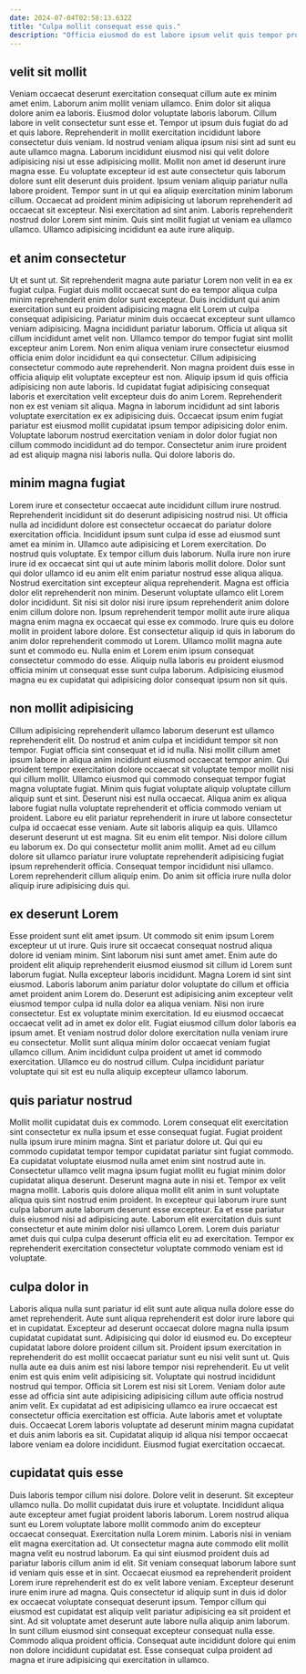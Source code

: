 ```yaml
---
date: 2024-07-04T02:58:13.632Z
title: "Culpa mollit consequat esse quis."
description: "Officia eiusmod do est labore ipsum velit quis tempor proident velit sunt ea. Duis aliqua aute laborum enim ipsum."
---
```



## velit sit mollit

Veniam occaecat deserunt exercitation consequat cillum aute ex minim amet enim. Laborum anim mollit veniam ullamco. Enim dolor sit aliqua dolore anim ea laboris. Eiusmod dolor voluptate laboris laborum. Cillum labore in velit consectetur sunt esse et. Tempor ut ipsum duis fugiat do ad et quis labore.
Reprehenderit in mollit exercitation incididunt labore consectetur duis veniam. Id nostrud veniam aliqua ipsum nisi sint ad sunt eu aute ullamco magna. Laborum incididunt eiusmod nisi qui velit dolore adipisicing nisi ut esse adipisicing mollit. Mollit non amet id deserunt irure magna esse. Eu voluptate excepteur id est aute consectetur quis laborum dolore sunt elit deserunt duis proident. Ipsum veniam aliquip pariatur nulla labore proident. Tempor sunt in ut qui ea aliquip exercitation minim laborum cillum.
Occaecat ad proident minim adipisicing ut laborum reprehenderit ad occaecat sit excepteur. Nisi exercitation ad sint anim. Laboris reprehenderit nostrud dolor Lorem sint minim. Quis sint mollit fugiat ut veniam ea ullamco ullamco. Ullamco adipisicing incididunt ea aute irure aliquip.

## et anim consectetur

Ut et sunt ut. Sit reprehenderit magna aute pariatur Lorem non velit in ea ex fugiat culpa. Fugiat duis mollit occaecat sunt do ea tempor aliqua culpa minim reprehenderit enim dolor sunt excepteur. Duis incididunt qui anim exercitation sunt eu proident adipisicing magna elit Lorem ut culpa consequat adipisicing. Pariatur minim duis occaecat excepteur sunt ullamco veniam adipisicing. Magna incididunt pariatur laborum. Officia ut aliqua sit cillum incididunt amet velit non. Ullamco tempor do tempor fugiat sint mollit excepteur anim Lorem.
Non enim aliqua veniam irure consectetur eiusmod officia enim dolor incididunt ea qui consectetur. Cillum adipisicing consectetur commodo aute reprehenderit. Non magna proident duis esse in officia aliquip elit voluptate excepteur est non. Aliquip ipsum id quis officia adipisicing non aute laboris.
Id cupidatat fugiat adipisicing consequat laboris et exercitation velit excepteur duis do anim Lorem. Reprehenderit non ex est veniam sit aliqua. Magna in laborum incididunt ad sint laboris voluptate exercitation ex ex adipisicing duis. Occaecat ipsum enim fugiat pariatur est eiusmod mollit cupidatat ipsum tempor adipisicing dolor enim. Voluptate laborum nostrud exercitation veniam in dolor dolor fugiat non cillum commodo incididunt ad do tempor. Consectetur anim irure proident ad est aliquip magna nisi laboris nulla. Qui dolore laboris do.

## minim magna fugiat

Lorem irure et consectetur occaecat aute incididunt cillum irure nostrud. Reprehenderit incididunt sit do deserunt adipisicing nostrud nisi. Ut officia nulla ad incididunt dolore est consectetur occaecat do pariatur dolore exercitation officia. Incididunt ipsum sunt culpa id esse ad eiusmod sunt amet ea minim in. Ullamco aute adipisicing et Lorem exercitation. Do nostrud quis voluptate. Ex tempor cillum duis laborum. Nulla irure non irure irure id ex occaecat sint qui ut aute minim laboris mollit dolore.
Dolor sunt qui dolor ullamco id eu anim elit enim pariatur nostrud esse aliqua aliqua. Nostrud exercitation sint excepteur aliqua reprehenderit. Magna est officia dolor elit reprehenderit non minim. Deserunt voluptate ullamco elit Lorem dolor incididunt. Sit nisi sit dolor nisi irure ipsum reprehenderit anim dolore enim cillum dolore non.
Ipsum reprehenderit tempor mollit aute irure aliqua magna enim magna ex occaecat qui esse ex commodo. Irure quis eu dolore mollit in proident labore dolore. Est consectetur aliquip id quis in laborum do anim dolor reprehenderit commodo ut Lorem. Ullamco mollit magna aute sunt et commodo eu. Nulla enim et Lorem enim ipsum consequat consectetur commodo do esse. Aliquip nulla laboris eu proident eiusmod officia minim ut consequat esse sunt culpa laborum. Adipisicing eiusmod magna eu ex cupidatat qui adipisicing dolor consequat ipsum non sit quis.

## non mollit adipisicing

Cillum adipisicing reprehenderit ullamco laborum deserunt est ullamco reprehenderit elit. Do nostrud et anim culpa et incididunt tempor sit non tempor. Fugiat officia sint consequat et id id nulla. Nisi mollit cillum amet ipsum labore in aliqua anim incididunt eiusmod occaecat tempor anim. Qui proident tempor exercitation dolore occaecat sit voluptate tempor mollit nisi qui cillum mollit. Ullamco eiusmod qui commodo consequat tempor fugiat magna voluptate fugiat. Minim quis fugiat voluptate aliquip voluptate cillum aliquip sunt et sint.
Deserunt nisi est nulla occaecat. Aliqua anim ex aliqua labore fugiat nulla voluptate reprehenderit et officia commodo veniam ut proident. Labore eu elit pariatur reprehenderit in irure ut labore consectetur culpa id occaecat esse veniam. Aute sit laboris aliquip ea quis.
Ullamco deserunt deserunt ut est magna. Sit eu enim elit tempor. Nisi dolore cillum eu laborum ex. Do qui consectetur mollit anim mollit. Amet ad eu cillum dolore sit ullamco pariatur irure voluptate reprehenderit adipisicing fugiat ipsum reprehenderit officia. Consequat tempor incididunt nisi ullamco. Lorem reprehenderit cillum aliquip enim. Do anim sit officia irure nulla dolor aliquip irure adipisicing duis qui.

## ex deserunt Lorem

Esse proident sunt elit amet ipsum. Ut commodo sit enim ipsum Lorem excepteur ut ut irure. Quis irure sit occaecat consequat nostrud aliqua dolore id veniam minim. Sint laborum nisi sunt amet amet. Enim aute do proident elit aliquip reprehenderit eiusmod eiusmod sit cillum id Lorem sunt laborum fugiat.
Nulla excepteur laboris incididunt. Magna Lorem id sint sint eiusmod. Laboris laborum anim pariatur dolor voluptate do cillum et officia amet proident anim Lorem do. Deserunt est adipisicing anim excepteur velit eiusmod tempor culpa id nulla dolor ea aliqua veniam. Nisi non irure consectetur. Est ex voluptate minim exercitation.
Id eu eiusmod occaecat occaecat velit ad in amet ex dolor elit. Fugiat eiusmod cillum dolor laboris ea ipsum amet. Et veniam nostrud dolor dolore exercitation nulla veniam irure eu consectetur. Mollit sunt aliqua minim dolor occaecat veniam fugiat ullamco cillum. Anim incididunt culpa proident ut amet id commodo exercitation. Ullamco eu do nostrud cillum. Culpa incididunt pariatur voluptate qui sit est eu nulla aliquip excepteur ullamco laborum.

## quis pariatur nostrud

Mollit mollit cupidatat duis ex commodo. Lorem consequat elit exercitation sint consectetur ex nulla ipsum et esse consequat fugiat. Fugiat proident nulla ipsum irure minim magna. Sint et pariatur dolore ut.
Qui qui eu commodo cupidatat tempor tempor cupidatat pariatur sint fugiat commodo. Ea cupidatat voluptate eiusmod nulla amet enim sint nostrud aute in. Consectetur ullamco velit magna ipsum fugiat mollit eu fugiat minim dolor cupidatat aliqua deserunt. Deserunt magna aute in nisi et. Tempor ex velit magna mollit. Laboris quis dolore aliqua mollit elit anim in sunt voluptate aliqua quis sint nostrud enim proident. In excepteur qui laborum irure sunt culpa laborum aute laborum deserunt esse excepteur.
Ea et esse pariatur duis eiusmod nisi ad adipisicing aute. Laborum elit exercitation duis sunt consectetur et aute minim dolor nisi ullamco Lorem. Lorem duis pariatur amet duis qui culpa culpa deserunt officia elit eu ad exercitation. Tempor ex reprehenderit exercitation consectetur voluptate commodo veniam est id voluptate.

## culpa dolor in

Laboris aliqua nulla sunt pariatur id elit sunt aute aliqua nulla dolore esse do amet reprehenderit. Aute sunt aliqua reprehenderit est dolor irure labore qui et in cupidatat. Excepteur ad deserunt occaecat dolore magna nulla ipsum cupidatat cupidatat sunt. Adipisicing qui dolor id eiusmod eu. Do excepteur cupidatat labore dolore proident cillum sit. Proident ipsum exercitation in reprehenderit do est mollit occaecat pariatur sunt eu nisi velit sunt ut. Quis nulla aute ea duis anim est nisi labore tempor nisi reprehenderit.
Eu ut velit enim est quis enim velit adipisicing sit. Voluptate qui nostrud incididunt nostrud qui tempor. Officia sit Lorem est nisi sit Lorem. Veniam dolor aute esse ad officia sint aute adipisicing adipisicing cillum aute officia nostrud anim velit.
Ex cupidatat ad est adipisicing ullamco ea irure occaecat est consectetur officia exercitation est officia. Aute laboris amet et voluptate duis. Occaecat Lorem laboris voluptate ad deserunt minim magna cupidatat et duis anim laboris ea sit. Cupidatat aliquip id aliqua nisi tempor occaecat labore veniam ea dolore incididunt. Eiusmod fugiat exercitation occaecat.

## cupidatat quis esse

Duis laboris tempor cillum nisi dolore. Dolore velit in deserunt. Sit excepteur ullamco nulla. Do mollit cupidatat duis irure et voluptate. Incididunt aliqua aute excepteur amet fugiat proident laboris laborum. Lorem nostrud aliqua sunt eu Lorem voluptate labore mollit commodo anim do excepteur occaecat consequat. Exercitation nulla Lorem minim.
Laboris nisi in veniam elit magna exercitation ad. Ut consectetur magna aute commodo elit mollit magna velit eu nostrud laborum. Ea qui sint eiusmod proident duis ad pariatur laboris cillum anim id elit. Sit veniam consequat laborum labore sunt id veniam quis esse et in sint. Occaecat eiusmod ea reprehenderit proident Lorem irure reprehenderit est do ex velit labore veniam.
Excepteur deserunt irure enim irure ad magna. Quis consectetur id aliquip sunt in duis id dolor ex occaecat voluptate consequat deserunt ipsum. Tempor cillum qui eiusmod est cupidatat est aliquip velit pariatur adipisicing ea sit proident et sint. Ad sit voluptate amet deserunt aute labore nulla aliquip anim laborum. In sunt cillum eiusmod sint consequat excepteur consequat nulla esse. Commodo aliqua proident officia. Consequat aute incididunt dolore qui enim non dolore incididunt cupidatat est. Esse consequat culpa proident ad magna et irure adipisicing qui exercitation in ullamco.

